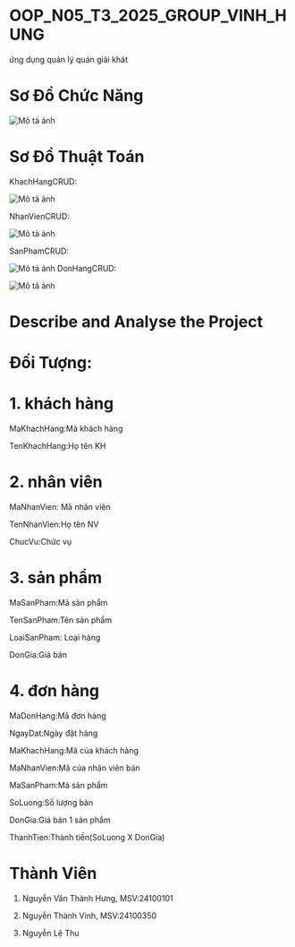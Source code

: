 # OOP_N05_T3_2025_GROUP_VINH_HUNG

ứng dụng quản lý quán giải khát

# Sơ Đồ Chức Năng

![Mô tả ảnh](https://github.com/nguyenvanthanhhung/OOP_N05_T3_2025_GROUP_VINH_HUNG/blob/main/Untitled1.1%20(1).png?raw=true)

# Sơ Đồ Thuật Toán

KhachHangCRUD:

![Mô tả ảnh](https://github.com/nguyenvanthanhhung/OOP_N05_T3_2025_GROUP_VINH_HUNG/blob/main/Untitled.png?raw=true)

NhanVienCRUD:

![Mô tả ảnh](https://github.com/nguyenvanthanhhung/OOP_N05_T3_2025_GROUP_VINH_HUNG/blob/main/NhanVienCRUD.png?raw=true)

SanPhamCRUD:

![Mô tả ảnh](https://github.com/nguyenvanthanhhung/OOP_N05_T3_2025_GROUP_VINH_HUNG/blob/main/SanPhamCRUD.png?raw=true)
DonHangCRUD:

![Mô tả ảnh](https://github.com/nguyenvanthanhhung/OOP_N05_T3_2025_GROUP_VINH_HUNG/blob/main/DonHangCRUD.png?raw=true)


# Describe and Analyse the Project
# Đối Tượng:

# 1. khách hàng

MaKhachHang:Mã khách hàng

TenKhachHang:Họ tên KH

# 2. nhân viên

MaNhanVien:	Mã nhân viên

TenNhanVien:Họ tên NV

ChucVu:Chức vụ

# 3. sản phẩm

MaSanPham:Mã sản phẩm

TenSanPham:Tên sản phẩm

LoaiSanPham: Loại hàng

DonGia:Giá bán

# 4. đơn hàng

MaDonHang:Mã đơn hàng

NgayDat:Ngày đặt hàng

MaKhachHang:Mã của khách hàng

MaNhanVien:Mã của nhân viên bán

MaSanPham:Mã sản phẩm

SoLuong:Số lượng bán

DonGia:Giá bán 1 sản phẩm

ThanhTien:Thành tiền(SoLuong X DonGia)


# Thành Viên
1. Nguyễn Văn Thành Hưng, MSV:24100101

2. Nguyễn Thành Vinh, MSV:24100350

3. Nguyễn Lệ Thu













